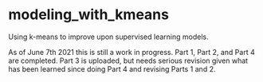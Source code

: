 # modeling_with_kmeans

Using k-means to improve upon supervised learning models.

As of June 7th 2021 this is still a work in progress.  Part 1, Part 2, and Part 4 are completed.  Part 3 is uploaded, but needs serious revision given what has been learned since doing Part 4 and revising Parts 1 and 2. 
